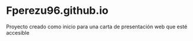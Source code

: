 # Fperezu96.github.io

Proyecto creado como inicio para una carta de presentación web que esté accesible
